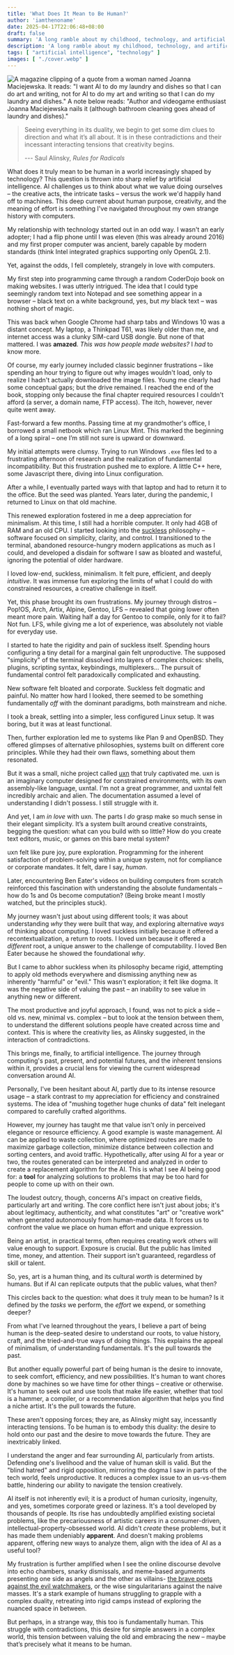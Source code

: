 ```yaml
---
title: 'What Does It Mean to Be Human?'
author: 'iamthenoname'
date: 2025-04-17T22:06:48+08:00
draft: false
summary: 'A long ramble about my childhood, technology, and artificial intelligence'
description: 'A long ramble about my childhood, technology, and artificial intelligence'
tags: [ "artificial intelligence", "technology" ]
images: [ "./cover.webp" ]
---
```


![A magazine clipping of a quote from a woman named Joanna Maciejewska. It reads: "I want AI to do my laundry and dishes so that I can do art and writing, not for AI to do my art and writing so that I can do my laundry and dishes." A note below reads: "Author and videogame enthusiast Joanna Maciejewska nails it (although bathroom cleaning goes ahead of laundry and dishes)."](./cover.webp)

> Seeing everything in its duality, we begin to get some dim clues to direction and what it’s all about. It is in these contradictions and their incessant interacting tensions that creativity begins.
>
> --- Saul Alinsky, *Rules for Radicals*

What does it truly mean to be human in a world increasingly shaped by technology? This question is thrown into sharp relief by artificial intelligence. AI challenges us to think about what we value doing ourselves – the creative acts, the intricate tasks – versus the work we'd happily hand off to machines. This deep current about human purpose, creativity, and the meaning of effort is something I've navigated throughout my own strange history with computers.

My relationship with technology started out in an odd way. I wasn't an early adopter; I had a flip phone until I was eleven (this was already around 2016) and my first proper computer was ancient, barely capable by modern standards (think Intel integrated graphics supporting only OpenGL 2.1).

Yet, against the odds, I fell completely, strangely in love with computers.

My first step into programming came through a random CoderDojo book on making websites. I was utterly intrigued. The idea that I could type seemingly random text into Notepad and see something appear in a browser – black text on a white background, yes, but *my* black text – was nothing short of magic.

This was back when Google Chrome had sharp tabs and Windows 10 was a distant concept. My laptop, a Thinkpad T61, was likely older than me, and internet access was a clunky SIM-card USB dongle. But none of that mattered. I was **amazed**. _This was how people made websites?_ I *had* to know more.

Of course, my early journey included classic beginner frustrations – like spending an hour trying to figure out why images wouldn't load, only to realize I hadn't actually downloaded the image files. Young me clearly had some conceptual gaps; but the drive remained. I reached the end of the book, stopping only because the final chapter required resources I couldn't afford (a server, a domain name, FTP access). The itch, however, never quite went away.

Fast-forward a few months. Passing time at my grandmother's office, I borrowed a small netbook which ran Linux Mint. This marked the beginning of a long spiral – one I’m still not sure is upward or downward.

My initial attempts were clumsy. Trying to run Windows `.exe` files led to a frustrating afternoon of research and the realization of fundamental incompatibility. But this frustration pushed me to explore. A little C++ here, some Javascript there, diving into Linux configuration.

After a while, I eventually parted ways with that laptop and had to return it to the office. But the seed was planted. Years later, during the pandemic, I returned to Linux on that old machine.

This renewed exploration fostered in me a deep appreciation for minimalism. At this time, I still had a horrible computer. It only had 4GB of RAM and an old CPU. I started looking into the [suckless](http://suckless.org/philosophy/) philosophy – software focused on simplicity, clarity, and control. I transitioned to the terminal, abandoned resource-hungry modern applications as much as I could, and developed a disdain for software I saw as bloated and wasteful, ignoring the potential of older hardware.

I loved low-end, suckless, minimalism. It felt pure, efficient, and deeply *intuitive*. It was immense fun exploring the limits of what I could do with constrained resources, a creative challenge in itself.

Yet, this phase brought its own frustrations. My journey through distros – Pop!OS, Arch, Artix, Alpine, Gentoo, LFS – revealed that going lower often meant more pain. Waiting half a day for Gentoo to compile, only for it to fail? Not fun. LFS, while giving me a lot of experience, was absolutely not viable for everyday use.

I started to hate the rigidity and pain of suckless itself. Spending hours configuring a tiny detail for a marginal gain felt unproductive. The supposed "simplicity" of the terminal dissolved into layers of complex choices: shells, plugins, scripting syntax, keybindings, multiplexers... The pursuit of fundamental control felt paradoxically complicated and exhausting.

New software felt bloated and corporate. Suckless felt dogmatic and painful. No matter how hard I looked, there seemed to be something fundamentally *off* with the dominant paradigms, both mainstream and niche.

I took a break, settling into a simpler, less configured Linux setup. It was boring, but it was at least functional.

Then, further exploration led me to systems like Plan 9 and OpenBSD. They offered glimpses of alternative philosophies, systems built on different core principles. While they had their own flaws, something about them resonated.

But it was a small, niche project called [uxn](https://100r.co/site/uxn.html) that truly captivated me. uxn is an imaginary computer designed for constrained environments, with its own assembly-like language, uxntal. I'm not a great programmer, and uxntal felt incredibly archaic and alien. The documentation assumed a level of understanding I didn't possess. I still struggle with it.

And yet, I am *in love* with uxn. The parts I *do* grasp make so much sense in their elegant simplicity. It’s a system built around creative constraints, begging the question: what can you build with so little? How do you create text editors, music, or games on this bare metal system?

uxn felt like pure joy, pure exploration. Programming for the inherent satisfaction of problem-solving within a unique system, not for compliance or corporate mandates. It felt, dare I say, *human*.

Later, encountering Ben Eater's videos on building computers from scratch reinforced this fascination with understanding the absolute fundamentals – how do 1s and 0s become computation? (Being broke meant I mostly watched, but the principles stuck).

My journey wasn't just about using different tools; it was about understanding *why* they were built that way, and exploring alternative *ways* of thinking about computing. I loved suckless initially because it offered a recontextualization, a return to roots. I loved uxn because it offered a *different* root, a unique answer to the challenge of computability. I loved Ben Eater because he showed the foundational *why*.

But I came to abhor suckless when its philosophy became rigid, attempting to apply old methods everywhere and dismissing anything new as inherently "harmful" or "evil." This wasn't exploration; it felt like dogma. It was the negative side of valuing the past – an inability to see value in anything new or different.

The most productive and joyful approach, I found, was not to pick a side – old vs. new, minimal vs. complex – but to look at the tension between them, to understand the different solutions people have created across time and context. This is where the creativity lies, as Alinsky suggested, in the interaction of contradictions.

This brings me, finally, to artificial intelligence. The journey through computing's past, present, and potential futures, and the inherent tensions within it, provides a crucial lens for viewing the current widespread conversation around AI.

Personally, I've been hesitant about AI, partly due to its intense resource usage – a stark contrast to my appreciation for efficiency and constrained systems. The idea of "mushing together huge chunks of data" felt inelegant compared to carefully crafted algorithms.

However, my journey has taught me that value isn't only in perceived elegance or resource efficiency. A good example is waste management. AI can be applied to waste collection, where optimized routes are made to maximize garbage collection, minimize distance between collection and sorting centers, and avoid traffic. Hypothetically, after using AI for a year or two, the routes generated can be interpreted and analyzed in order to create a replacement algorithm for the AI. This is what I see AI being good for: a **tool** for analyzing solutions to problems that may be too hard for people to come up with on their own.

The loudest outcry, though, concerns AI's impact on creative fields, particularly art and writing. The core conflict here isn't just about jobs; it's about legitimacy, authenticity, and what constitutes "art" or "creative work" when generated autonomously from human-made data. It forces us to confront the value we place on human effort and unique expression.

Being an artist, in practical terms, often requires creating work others will value enough to support. Exposure is crucial. But the public has limited time, money, and attention. Their support isn't guaranteed, regardless of skill or talent.

So, yes, art is a human thing, and its cultural *worth* is determined by humans. But if AI can replicate outputs that the public values, what then?

This circles back to the question: what does it truly mean to be human? Is it defined by the *tasks* we perform, the *effort* we expend, or something deeper?

From what I've learned throughout the years, I believe a part of being human is the deep-seated desire to understand our roots, to value history, craft, and the tried-and-true ways of doing things. This explains the appeal of minimalism, of understanding fundamentals. It's the pull towards the past.

But another equally powerful part of being human is the desire to innovate, to seek comfort, efficiency, and new possibilities. It's human to want chores done by machines so we have time for other things – creative or otherwise. It's human to seek out and use tools that make life easier, whether that tool is a hammer, a compiler, or a recommendation algorithm that helps you find a niche artist. It's the pull towards the future.

These aren't opposing forces; they are, as Alinsky might say, incessantly interacting tensions. To be human is to embody this duality: the desire to hold onto our past and the desire to move towards the future. They are inextricably linked.

I understand the anger and fear surrounding AI, particularly from artists. Defending one's livelihood and the value of human skill is valid. But the "blind hatred" and rigid opposition, mirroring the dogma I saw in parts of the tech world, feels unproductive. It reduces a complex issue to an us-vs-them battle, hindering our ability to navigate the tension creatively.

AI itself is not inherently evil; it is a product of human curiosity, ingenuity, and yes, sometimes corporate greed or laziness. It's a tool developed by thousands of people. Its rise has undoubtedly amplified existing societal problems, like the precariousness of artistic careers in a consumer-driven, intellectual-property-obsessed world. AI didn't *create* these problems, but it has made them undeniably **apparent**. And doesn't making problems apparent, offering new ways to analyze them, align with the idea of AI as a useful tool?

My frustration is further amplified when I see the online discourse devolve into echo chambers, snarky dismissals, and meme-based arguments presenting one side as angels and the other as villains- [the brave poets against the evil watchmakers](https://ellipsus.com/generative-ai), or the wise singularitarians against the naive masses. It's a stark example of humans struggling to grapple with a complex duality, retreating into rigid camps instead of exploring the nuanced space in between.

But perhaps, in a strange way, this too is fundamentally human. This struggle with contradictions, this desire for simple answers in a complex world, this tension between valuing the old and embracing the new – maybe that’s precisely what it means to be human.
